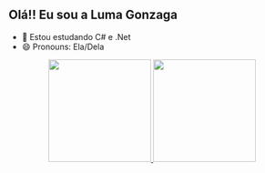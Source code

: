 ## Olá!! Eu sou a Luma Gonzaga

- 🌱 Estou estudando C# e .Net
- 😄 Pronouns: Ela/Dela
 <div align="center">
  <a href="https://github.com/lumagonzaga">
  <img height="180em" src="https://github-readme-stats.vercel.app/api?username=rafaballerini&show_icons=true&theme=dracula&include_all_commits=true&count_private=true"/>
  <img height="180em" src="https://github-readme-stats.vercel.app/api/top-langs/?username=rafaballerini&layout=compact&langs_count=7&theme=dracula"/>
</div>
